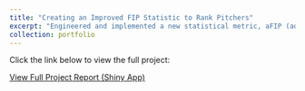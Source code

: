 ```yaml
---
title: "Creating an Improved FIP Statistic to Rank Pitchers"
excerpt: "Engineered and implemented a new statistical metric, aFIP (adjusted FIP), refining traditional FIP and xFIP by incorporating additional hit types such as infield fly balls, line drives, and ground balls. "
collection: portfolio
---
```


Click the link below to view the full project:

[View Full Project Report (Shiny App)](https://nolanlo.shinyapps.io/Improved_FIP/ )
